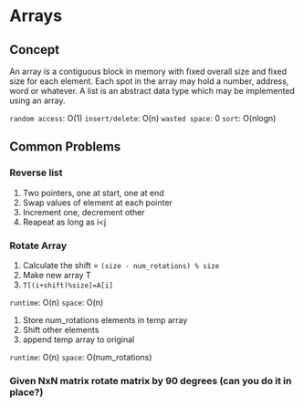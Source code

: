 # Arrays

## Concept

An array is a contiguous block in memory with fixed overall size and fixed size for each element. 
Each spot in the array may hold a number, address, word or whatever. 
A list is an abstract data type which may be implemented using an array.

`random access`: O(1)
`insert/delete`: O(n)
`wasted space`: 0
`sort`: O(nlogn)

## Common Problems

### Reverse list

1. Two pointers, one at start, one at end
2. Swap values of element at each pointer
3. Increment one, decrement other
4. Reapeat as long as i<j

### Rotate Array

1. Calculate the shift = `(size - num_rotations) % size`
2. Make new array T
3. `T[(i+shift)%size]=A[i]`

`runtime`: O(n)
`space`: O(n)

1. Store num_rotations elements in temp array
2. Shift other elements
3. append temp array to original

`runtime`: O(n)
`space`: O(num_rotations)

### Given NxN matrix rotate matrix by 90 degrees (can you do it in place?)
